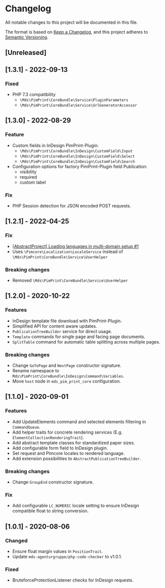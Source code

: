 # Changelog
All notable changes to this project will be documented in this file.

The format is based on [Keep a Changelog](https://keepachangelog.com/en/1.0.0/),
and this project adheres to [Semantic Versioning](https://semver.org/spec/v2.0.0.html).

## [Unreleased]

## [1.3.1] - 2022-09-13
### Fixed
- PHP 7.3 compatibility
  - `\Mds\PimPrint\CoreBundle\Service\PluginParameters` 
  - `\Mds\PimPrint\CoreBundle\Service\UrlGeneratorAccessor` 

## [1.3.0] - 2022-08-29
### Feature
- Custom fields in InDesign PimPrint-Plugin:
  - `\Mds\PimPrint\CoreBundle\InDesign\CustomField\Input`
  - `\Mds\PimPrint\CoreBundle\InDesign\CustomField\Select`
  - `\Mds\PimPrint\CoreBundle\InDesign\CustomField\Search`
- Configuration options for factory PimPrint-Plugin field Publication:
  - visibility
  - required
  - custom label

### Fix
- PHP Session detection for JSON encoded POST requests.

## [1.2.1] - 2022-04-25
### Fix
-  [[AbstractProject] Loading languages in multi-domain setup #1](https://github.com/mds-agenturgruppe/pimprint-core-bundle/pull/1)
  - Uses `\Pimcore\Localization\LocaleService` instead of `\Mds\PimPrint\CoreBundle\Service\UserHelper`

### Breaking changes
- Removed `\Mds\PimPrint\CoreBundle\Service\UserHelper`

## [1.2.0] - 2020-10-22
### Features
- InDesign template file download with PimPrint-Plugin.
- Simplified API for content aware updates.
- `PublicationTreeBuilder` service for direct usage.
- `Template` commands for single page and facing page documents.
- `SplitTable` command for automatic table splitting across multiple pages.

### Breaking changes
- Change `GoToPage` and `NextPage` constructor signature.
- Rename namespace to `Mds\PimPrint\CoreBundle\InDesign\Command\Variables`.
- Move `host` node in `mds_pim_print_core` configuration. 

## [1.1.0] - 2020-09-01
### Features
- Add UpdateElements command and selected elements filtering in `CommandQueue`.
- Add helper traits for concrete rendering services (E.g. `ElementCollectionRenderingTrait`).
- Add abstract template classes for standardized paper sizes.
- Add configurable form field to InDesign plugin.
- Set request and Pimcore locales to rendered language.
- Add extension possibilities to `AbstractPublicationTreeBuilder`.

### Breaking changes
- Change `GroupEnd` constructor signature.

### Fix
- Add configurable `LC_NUMERIC` locale setting to ensure InDesign compatible float to string conversion.

## [1.0.1] - 2020-08-06
### Changed
- Ensure float margin values in `PositionTrait`. 
- Update `mds-agenturgruppe/php-code-checker` to v1.0.1.

### Fixed
- BruteforceProtectionListener checks for InDesign requests.
 
